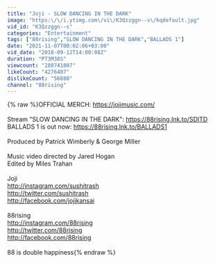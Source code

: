 ```yaml
---
title: "Joji - SLOW DANCING IN THE DARK"
image: "https:\/\/i.ytimg.com\/vi\/K3Qzzggn--s\/hqdefault.jpg"
vid_id: "K3Qzzggn--s"
categories: "Entertainment"
tags: ["88rising","SLOW DANCING IN THE DARK","BALLADS 1"]
date: "2021-11-07T00:02:06+03:00"
vid_date: "2018-09-12T14:00:08Z"
duration: "PT3M38S"
viewcount: "280741807"
likeCount: "4276407"
dislikeCount: "56880"
channel: "88rising"
---
```

{% raw %}OFFICIAL MERCH: <a rel="nofollow" target="blank" href="https://jojimusic.com/">https://jojimusic.com/</a><br /><br />Stream &quot;SLOW DANCING IN THE DARK&quot;: <a rel="nofollow" target="blank" href="https://88rising.lnk.to/SDITD">https://88rising.lnk.to/SDITD</a><br />BALLADS 1 is out now: <a rel="nofollow" target="blank" href="https://88rising.lnk.to/BALLADS1">https://88rising.lnk.to/BALLADS1</a><br /><br />Produced by Patrick Wimberly &amp; George Miller<br /><br />Music video directed by Jared Hogan<br />Edited by Miles Trahan<br /><br />Joji<br /><a rel="nofollow" target="blank" href="http://instagram.com/sushitrash">http://instagram.com/sushitrash</a><br /><a rel="nofollow" target="blank" href="http://twitter.com/sushitrash">http://twitter.com/sushitrash</a><br /><a rel="nofollow" target="blank" href="http://facebook.com/jojikansai">http://facebook.com/jojikansai</a><br /><br />88rising<br /><a rel="nofollow" target="blank" href="http://instagram.com/88rising">http://instagram.com/88rising</a><br /><a rel="nofollow" target="blank" href="http://twitter.com/88rising">http://twitter.com/88rising</a><br /><a rel="nofollow" target="blank" href="http://facebook.com/88rising">http://facebook.com/88rising</a><br /><br />88 is double happiness{% endraw %}
